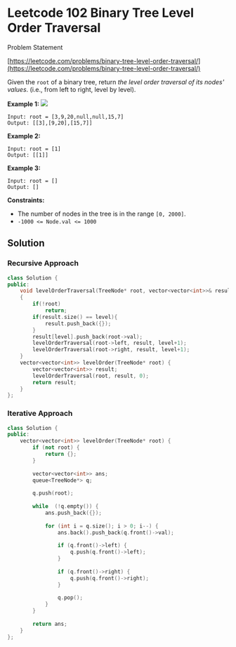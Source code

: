 # Leetcode 102 Binary Tree Level Order Traversal

Problem Statement

[https://leetcode.com/problems/binary-tree-level-order-traversal/](https://leetcode.com/problems/binary-tree-level-order-traversal/)

Given the `root` of a binary tree, return _the level order traversal of its nodes' values_. \(i.e., from left to right, level by level\).

**Example 1:** ![](https://assets.leetcode.com/uploads/2021/02/19/tree1.jpg)

```text
Input: root = [3,9,20,null,null,15,7]
Output: [[3],[9,20],[15,7]]
```

**Example 2:**

```text
Input: root = [1]
Output: [[1]]
```

**Example 3:**

```text
Input: root = []
Output: []
```

**Constraints:**

* The number of nodes in the tree is in the range `[0, 2000]`.
* `-1000 <= Node.val <= 1000`

## Solution

### Recursive Approach

```cpp
class Solution {
public:
    void levelOrderTraversal(TreeNode* root, vector<vector<int>>& result, int level)
    {
        if(!root)
            return;
        if(result.size() == level){
            result.push_back({});
        }
        result[level].push_back(root->val);
        levelOrderTraversal(root->left, result, level+1);
        levelOrderTraversal(root->right, result, level+1);
    }
    vector<vector<int>> levelOrder(TreeNode* root) {
        vector<vector<int>> result;
        levelOrderTraversal(root, result, 0);
        return result;
    }
};
```

### Iterative Approach

```cpp
class Solution {
public:
    vector<vector<int>> levelOrder(TreeNode* root) {
        if (not root) {
            return {};
        }
        
        vector<vector<int>> ans;
        queue<TreeNode*> q;
        
        q.push(root);
        
        while  (!q.empty()) {
            ans.push_back({});
            
            for (int i = q.size(); i > 0; i--) {
                ans.back().push_back(q.front()->val);
                
                if (q.front()->left) {
                    q.push(q.front()->left);
                }
                
                if (q.front()->right) {
                    q.push(q.front()->right);
                }
                
                q.pop();
            }
        }
        
        return ans;
    }
};
```

